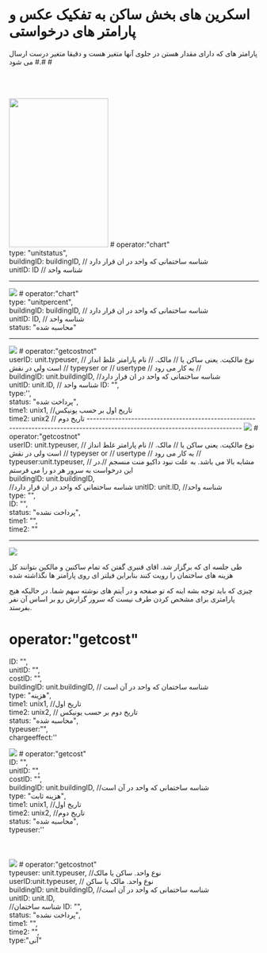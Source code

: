 #  
# اسکرین های بخش ساکن به تفکیک  عکس و پارامتر های درخواستی
پارامتر های که دارای مقدار هستن  در جلوی آنها متغیر هست و دقیقا متغیر درست ارسال می شود #.# #

<br/>
<br/>
<br/>
<img src="src/image0.png" style="width:200px;height:300px" width="200"/>
# operator:"chart"<br/>
type: "unitstatus",<br/>
buildingID: buildingID,   //  شناسه ساختمانی که واحد در ان قرار دارد
<br/>unitID: ID //  شناسه واحد



------------------------------------------------------------------------------------------------------------------------------
<img src="src/image1.png" />
# operator:"chart" <br/>
 type: "unitpercent",<br/>
 buildingID: buildingID,  //  شناسه ساختمانی که واحد در ان قرار دارد
<br/> unitID: ID, // شناسه واحد  
 <br/>status: "محاسبه شده"
 
 ------------------------------------------------------------------------------------------------------------------------------
<img src="src/image2.png" />
# operator:"getcostnot"<br/>
 userID: unit.typeuser,  //   نوع مالکیت. یعنی ساکن یا 
                                    // مالک.
                                    // نام پارامتر غلط انداز است ولی در نقش
                                    // typeyser or // usertype
                                    // به کار می رود
                                    //
                                    <br/>
 buildingID: unit.buildingID,  //شناسه ساختمانی که واحد در ان قرار دارد
 <br/> unitID: unit.ID, // شناسه واحد
 ID: "",<br/>
 type:'',<br/>
 status: "پرداخت شده",<br/> 
 time1: unix1, //تاریخ اول بر حسب یونیکس
 <br/>time2: unix2 // تاریخ دوم
------------------------------------------------------------------------------------------------------------------------------
<img src="src/image3.png" />
# operator:"getcostnot"<br/>
  userID: unit.typeuser,       
                                     // نوع مالکیت. یعنی ساکن یا 
                                    // مالک.
                                    // نام پارامتر غلط انداز است ولی در نقش
                                    // typeyser or // usertype
                                    // به کار می رود
                                    //<br/>
 typeuser:unit.typeuser,     // مشابه بالا می باشد. به علت نبود داکیو منت منسجم
                            //.در این درخواست به سرور هر دو را می فرستم                                    
  <br/>buildingID: unit.buildingID,<br/>//شناسه ساختمانی که واحد در ان قرار دارد 
  unitID: unit.ID, //شناسه واحد
  <br/>type: "",<br/>
  ID: "",<br/>
  status: "پرداخت نشده",<br/>
  time1: "",<br/>
  time2: ""

------------------------------------------------------------------------------------------------------------------------------
<img src="src/image4.png" />

طی جلسه ای که برگزار شد. اقای قنبری گفتن که تمام ساکنین و مالکین بتوانند کل هزینه های ساختمان را رویت کنند
بنابراین فیلتر ای روی پارامتر ها نگذاشته شده

چیزی که باید توجه بشه اینه که تو صفحه و در آیتم های نوشته سهم شما. در حالیکه هیج پارامتری برای مشخص کردن طرف نیست که سرور گزارش رو بر اساس آن نفر بفرستد.

# operator:"getcost"<br/>
ID: "",<br/>
unitID: "",<br/>
costID: "",<br/>
buildingID: unit.buildingID,  // شناسه ساختمان که واحد در آن است
<br/>type: "هزینه",<br/>
time1:  unix1, //تاریخ اول
<br/>time2:  unix2,  // تاریخ دوم بر حسب یونیکس
<br/>status: "محاسبه شده",<br/>
typeuser:"",<br/>
chargeeffect:''<br/>
          
<img src="src/image5.png" />
# operator:"getcost"<br/>
 ID: "",<br/>
 unitID: "",<br/>
 costID: "",<br/>
 buildingID:  unit.buildingID, //شناسه ساختمانی که واحد در آن است
 <br/>type: "هزینه ثابت",<br/>
 time1:  unix1,  //تاریخ اول
 <br/>time2:  unix2,  //تاریخ دوم
 <br/>status: "محاسبه شده",<br/>
 typeuser:''<br/>


<br/>
<br/>
<br/>
<img src="src/image6.png" />
# operator:"getcostnot"<br/>
 typeuser: unit.typeuser,  //نوع واحد. ساکن یا مالک 
 <br/>userID:unit.typeuser,  // نوع واحد.   مالک یا ساکن
 <br/>buildingID: unit.buildingID,  //شناسه ساختمانی که واحد در آن است
 <br/>unitID: unit.ID,<br/> //شناسه ساختمان
 ID: "",<br/>
 status: "پرداخت نشده",<br/>
 time1: "",<br/>
 time2: "",<br/>
 type:"آنی"
